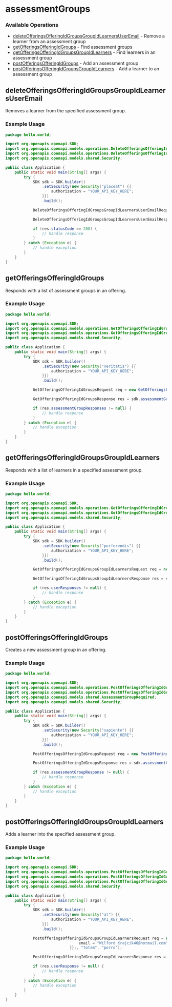 # assessmentGroups

### Available Operations

* [deleteOfferingsOfferingIdGroupsGroupIdLearnersUserEmail](#deleteofferingsofferingidgroupsgroupidlearnersuseremail) - Remove a learner from an assessment group
* [getOfferingsOfferingIdGroups](#getofferingsofferingidgroups) - Find assessment groups
* [getOfferingsOfferingIdGroupsGroupIdLearners](#getofferingsofferingidgroupsgroupidlearners) - Find learners in an assessment group
* [postOfferingsOfferingIdGroups](#postofferingsofferingidgroups) - Add an assessment group
* [postOfferingsOfferingIdGroupsGroupIdLearners](#postofferingsofferingidgroupsgroupidlearners) - Add a learner to an assessment group

## deleteOfferingsOfferingIdGroupsGroupIdLearnersUserEmail

Removes a learner from the specified assessment group.

### Example Usage

```java
package hello.world;

import org.openapis.openapi.SDK;
import org.openapis.openapi.models.operations.DeleteOfferingsOfferingIdGroupsGroupIdLearnersUserEmailRequest;
import org.openapis.openapi.models.operations.DeleteOfferingsOfferingIdGroupsGroupIdLearnersUserEmailResponse;
import org.openapis.openapi.models.shared.Security;

public class Application {
    public static void main(String[] args) {
        try {
            SDK sdk = SDK.builder()
                .setSecurity(new Security("placeat") {{
                    authorization = "YOUR_API_KEY_HERE";
                }})
                .build();

            DeleteOfferingsOfferingIdGroupsGroupIdLearnersUserEmailRequest req = new DeleteOfferingsOfferingIdGroupsGroupIdLearnersUserEmailRequest("voluptatum", "iusto", "Glen.Walsh33@yahoo.com");            

            DeleteOfferingsOfferingIdGroupsGroupIdLearnersUserEmailResponse res = sdk.assessmentGroups.deleteOfferingsOfferingIdGroupsGroupIdLearnersUserEmail(req);

            if (res.statusCode == 200) {
                // handle response
            }
        } catch (Exception e) {
            // handle exception
        }
    }
}
```

## getOfferingsOfferingIdGroups

Responds with a list of assessment groups in an offering.

### Example Usage

```java
package hello.world;

import org.openapis.openapi.SDK;
import org.openapis.openapi.models.operations.GetOfferingsOfferingIdGroupsRequest;
import org.openapis.openapi.models.operations.GetOfferingsOfferingIdGroupsResponse;
import org.openapis.openapi.models.shared.Security;

public class Application {
    public static void main(String[] args) {
        try {
            SDK sdk = SDK.builder()
                .setSecurity(new Security("veritatis") {{
                    authorization = "YOUR_API_KEY_HERE";
                }})
                .build();

            GetOfferingsOfferingIdGroupsRequest req = new GetOfferingsOfferingIdGroupsRequest("deserunt");            

            GetOfferingsOfferingIdGroupsResponse res = sdk.assessmentGroups.getOfferingsOfferingIdGroups(req);

            if (res.assessmentGroupResponses != null) {
                // handle response
            }
        } catch (Exception e) {
            // handle exception
        }
    }
}
```

## getOfferingsOfferingIdGroupsGroupIdLearners

Responds with a list of learners in a specified assessment group.

### Example Usage

```java
package hello.world;

import org.openapis.openapi.SDK;
import org.openapis.openapi.models.operations.GetOfferingsOfferingIdGroupsGroupIdLearnersRequest;
import org.openapis.openapi.models.operations.GetOfferingsOfferingIdGroupsGroupIdLearnersResponse;
import org.openapis.openapi.models.shared.Security;

public class Application {
    public static void main(String[] args) {
        try {
            SDK sdk = SDK.builder()
                .setSecurity(new Security("perferendis") {{
                    authorization = "YOUR_API_KEY_HERE";
                }})
                .build();

            GetOfferingsOfferingIdGroupsGroupIdLearnersRequest req = new GetOfferingsOfferingIdGroupsGroupIdLearnersRequest("ipsam", "repellendus");            

            GetOfferingsOfferingIdGroupsGroupIdLearnersResponse res = sdk.assessmentGroups.getOfferingsOfferingIdGroupsGroupIdLearners(req);

            if (res.userResponses != null) {
                // handle response
            }
        } catch (Exception e) {
            // handle exception
        }
    }
}
```

## postOfferingsOfferingIdGroups

Creates a new assessment group in an offering.

### Example Usage

```java
package hello.world;

import org.openapis.openapi.SDK;
import org.openapis.openapi.models.operations.PostOfferingsOfferingIdGroupsRequest;
import org.openapis.openapi.models.operations.PostOfferingsOfferingIdGroupsResponse;
import org.openapis.openapi.models.shared.AssessmentGroupRequired;
import org.openapis.openapi.models.shared.Security;

public class Application {
    public static void main(String[] args) {
        try {
            SDK sdk = SDK.builder()
                .setSecurity(new Security("sapiente") {{
                    authorization = "YOUR_API_KEY_HERE";
                }})
                .build();

            PostOfferingsOfferingIdGroupsRequest req = new PostOfferingsOfferingIdGroupsRequest(                new AssessmentGroupRequired("quo");, "odit");            

            PostOfferingsOfferingIdGroupsResponse res = sdk.assessmentGroups.postOfferingsOfferingIdGroups(req);

            if (res.assessmentGroupResponse != null) {
                // handle response
            }
        } catch (Exception e) {
            // handle exception
        }
    }
}
```

## postOfferingsOfferingIdGroupsGroupIdLearners

Adds a learner into the specified assessment group.

### Example Usage

```java
package hello.world;

import org.openapis.openapi.SDK;
import org.openapis.openapi.models.operations.PostOfferingsOfferingIdGroupsGroupIdLearnersRequest;
import org.openapis.openapi.models.operations.PostOfferingsOfferingIdGroupsGroupIdLearnersRequestBody;
import org.openapis.openapi.models.operations.PostOfferingsOfferingIdGroupsGroupIdLearnersResponse;
import org.openapis.openapi.models.shared.Security;

public class Application {
    public static void main(String[] args) {
        try {
            SDK sdk = SDK.builder()
                .setSecurity(new Security("at") {{
                    authorization = "YOUR_API_KEY_HERE";
                }})
                .build();

            PostOfferingsOfferingIdGroupsGroupIdLearnersRequest req = new PostOfferingsOfferingIdGroupsGroupIdLearnersRequest(                new PostOfferingsOfferingIdGroupsGroupIdLearnersRequestBody() {{
                                email = "Wilford_Krajcik46@hotmail.com";
                            }};, "totam", "porro");            

            PostOfferingsOfferingIdGroupsGroupIdLearnersResponse res = sdk.assessmentGroups.postOfferingsOfferingIdGroupsGroupIdLearners(req);

            if (res.userResponse != null) {
                // handle response
            }
        } catch (Exception e) {
            // handle exception
        }
    }
}
```
